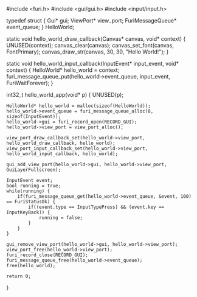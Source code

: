 #include <furi.h>
#include <gui/gui.h>
#include <input/input.h>

typedef struct {
	Gui* gui;
	ViewPort* view_port;
	FuriMessageQueue* event_queue;
} HelloWorld;

static void hello_world_draw_callback(Canvas* canvas, void* context) {
	UNUSED(context);
	canvas_clear(canvas);
	canvas_set_font(canvas, FontPrimary);
	canvas_draw_str(canvas, 30, 30, "Hello World!");
}

static void hello_world_input_callback(InputEvent* input_event, void* context) {
	HelloWorld* hello_world = context;
	furi_message_queue_put(hello_world->event_queue, input_event, FuriWaitForever);
}

int32_t hello_world_app(void* p) {
	UNUSED(p);
	
	HelloWorld* hello_world = malloc(sizeof(HelloWorld));
	hello_world->event_queue = furi_message_queue_alloc(8, sizeof(InputEvent));
	hello_world->gui = furi_record_open(RECORD_GUI);
	hello_world->view_port = view_port_alloc();
	
	view_port_draw_callback_set(hello_world->view_port, hello_world_draw_callback, hello_world);
	view_port_input_callback_set(hello_world->view_port, hello_world_input_callback, hello_world);
	
	gui_add_view_port(hello_world->gui, hello_world->view_port, GuiLayerFullscreen);
	
	InputEvent event;
	bool running = true;
	while(running) {
		if(furi_message_queue_get(hello_world->event_queue, &event, 100) == FuriStatusOk) {
			if((event.type == InputTypePress) && (event.key == InputKeyBack)) {
				running = false;
			}
		}
	}
	
	gui_remove_view_port(hello_world->gui, hello_world->view_port);
	view_port_free(hello_world->view_port);
	furi_record_close(RECORD_GUI);
	furi_message_queue_free(hello_world->event_queue);
	free(hello_world);
	
	return 0;
}
